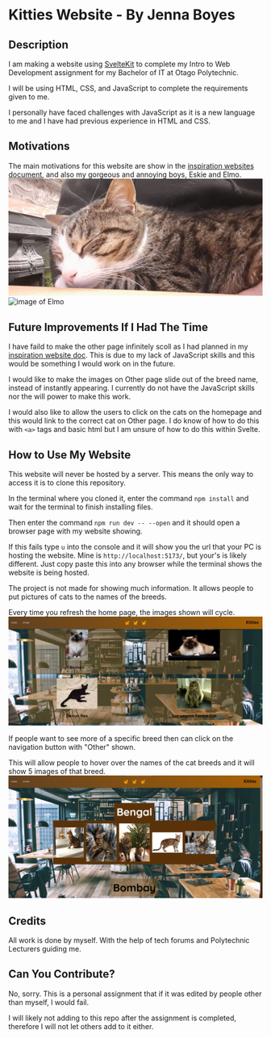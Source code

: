 # Kitties Website - By Jenna Boyes
## Description
I am making a website using [SvelteKit](https://kit.svelte.dev/) to complete my Intro to Web Development assignment for my Bachelor of IT at Otago Polytechnic.

I will be using HTML, CSS, and JavaScript to complete the requirements given to me. 

I personally have faced challenges with JavaScript as it is a new language to me and I have had previous experience in HTML and CSS.


## Motivations
The main motivations for this website are show in the [inspiration websites document](https://github.com/lolyay270/svelte_2023/blob/master/inspirationWebsites.md), and also my gorgeous and annoying boys, Eskie and Elmo.
![image of Eskie](https://github.com/lolyay270/svelte_2023/blob/master/images/eskie.jpg)
![image of Elmo](https://github.com/lolyay270/svelte_2023/blob/master/images/elmo.jpg)


## Future Improvements If I Had The Time
I have faild to make the other page infinitely scoll as I had planned in my [inspiration website doc](https://github.com/lolyay270/svelte_2023/blob/master/inspirationWebsites.md). This is due to my lack of JavaScript skills and this would be something I would work on in the future. 

I would like to make the images on Other page slide out of the breed name, instead of instantly appearing. I currently do not have the JavaScript skills nor the will power to make this work.

I would also like to allow the users to click on the cats on the homepage and this would link to the correct cat on Other page. I do know of how to do this with `<a>` tags and basic html but I am unsure of how to do this within Svelte.


## How to Use My Website
This website will never be hosted by a server. This means the only way to access it is to clone this repository. 

In the terminal where you cloned it, enter the command `npm install` and wait for the terminal to finish installing files.

Then enter the command `npm run dev -- --open` and it should open a browser page with my website showing.

If this fails type `u` into the console and it will show you the url that your PC is hosting the website. Mine is `http://localhost:5173/`, but your's is likely different. 
Just copy paste this into any browser while the terminal shows the website is being hosted.


The project is not made for showing much information. It allows people to put pictures of cats to the names of the breeds.

Every time you refresh the home page, the images shown will cycle.
![screenshot of home page](https://github.com/lolyay270/svelte_2023/blob/master/images/homepage.png)

If people want to see more of a specific breed then can click on the navigation button with "Other" shown.

This will allow people to hover over the names of the cat breeds and it will show 5 images of that breed.
![screenshot of other page](https://github.com/lolyay270/svelte_2023/blob/master/images/otherpage.png)


## Credits
All work is done by myself. With the help of tech forums and Polytechnic Lecturers guiding me. 

## Can You Contribute?
No, sorry. This is a personal assignment that if it was edited by people other than myself, I would fail.

I will likely not adding to this repo after the assignment is completed, therefore I will not let others add to it either.

